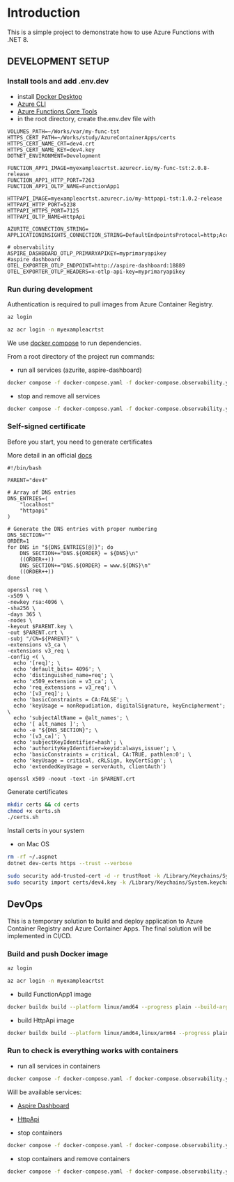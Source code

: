 # Introduction

This is a simple project to demonstrate how to use Azure Functions with .NET 8.

## DEVELOPMENT SETUP

### Install tools and add .env.dev

- install [Docker Desktop](https://www.docker.com/products/docker-desktop/)
- [Azure CLI](https://learn.microsoft.com/en-us/cli/azure/)
- [Azure Functions Core Tools](https://docs.microsoft.com/en-us/azure/azure-functions/functions-run-local)
- in the root directory, create the.env.dev file with

```.env.dev
VOLUMES_PATH=~/Works/var/my-func-tst
HTTPS_CERT_PATH=~/Works/study/AzureContainerApps/certs
HTTPS_CERT_NAME_CRT=dev4.crt
HTTPS_CERT_NAME_KEY=dev4.key
DOTNET_ENVIRONMENT=Development

FUNCTION_APP1_IMAGE=myexampleacrtst.azurecr.io/my-func-tst:2.0.8-release
FUNCTION_APP1_HTTP_PORT=7263
FUNCTION_APP1_OLTP_NAME=FunctionApp1

HTTPAPI_IMAGE=myexampleacrtst.azurecr.io/my-httpapi-tst:1.0.2-release
HTTPAPI_HTTP_PORT=5238
HTTPAPI_HTTPS_PORT=7125
HTTPAPI_OLTP_NAME=HttpApi

AZURITE_CONNECTION_STRING=
APPLICATIONINSIGHTS_CONNECTION_STRING=DefaultEndpointsProtocol=http;AccountName=devstoreaccount1;AccountKey=Eby8vdM02xNOcqFlqUwJPLlmEtlCDXJ1OUzFT50uSRZ6IFsuFq2UVErCz4I6tq/K1SZFPTOtr/KBHBeksoGMGw==;BlobEndpoint=http://azurite:10000/devstoreaccount1;QueueEndpoint=http://azurite:10001/devstoreaccount1;TableEndpoint=http://azurite:10002/devstoreaccount1;

# observability
ASPIRE_DASHBOARD_OTLP_PRIMARYAPIKEY=myprimaryapikey
#aspire dashboard
OTEL_EXPORTER_OTLP_ENDPOINT=http://aspire-dashboard:18889
OTEL_EXPORTER_OTLP_HEADERS=x-otlp-api-key=myprimaryapikey
```

### Run during development

Authentication is required to pull images from Azure Container Registry.

```bash
az login
```

```bash
az acr login -n myexampleacrtst
```

We use [docker compose](https://docs.docker.com/compose/) to run dependencies.

From a root directory of the project run commands:

- run all services (azurite, aspire-dashboard)

```bash
docker compose -f docker-compose.yaml -f docker-compose.observability.yaml --env-file .env.dev -p my-container-apps up --build --remove-orphans
```

- stop and remove all services

```bash
docker compose -f docker-compose.yaml -f docker-compose.observability.yaml --env-file .env.dev -p my-container-apps down
```

### Self-signed certificate

Before you start, you need to generate certificates

More detail in an
official [docs](https://learn.microsoft.com/en-us/dotnet/core/additional-tools/self-signed-certificates-guide#with-openssl)

```text
#!/bin/bash

PARENT="dev4"

# Array of DNS entries
DNS_ENTRIES=(
    "localhost"
    "httpapi"
)

# Generate the DNS entries with proper numbering
DNS_SECTION=""
ORDER=1
for DNS in "${DNS_ENTRIES[@]}"; do
    DNS_SECTION+="DNS.${ORDER} = ${DNS}\n"
    ((ORDER++))
    DNS_SECTION+="DNS.${ORDER} = www.${DNS}\n"
    ((ORDER++))
done

openssl req \
-x509 \
-newkey rsa:4096 \
-sha256 \
-days 365 \
-nodes \
-keyout $PARENT.key \
-out $PARENT.crt \
-subj "/CN=${PARENT}" \
-extensions v3_ca \
-extensions v3_req \
-config <( \
  echo '[req]'; \
  echo 'default_bits= 4096'; \
  echo 'distinguished_name=req'; \
  echo 'x509_extension = v3_ca'; \
  echo 'req_extensions = v3_req'; \
  echo '[v3_req]'; \
  echo 'basicConstraints = CA:FALSE'; \
  echo 'keyUsage = nonRepudiation, digitalSignature, keyEncipherment'; \
  echo 'subjectAltName = @alt_names'; \
  echo '[ alt_names ]'; \
  echo -e "${DNS_SECTION}"; \
  echo '[v3_ca]'; \
  echo 'subjectKeyIdentifier=hash'; \
  echo 'authorityKeyIdentifier=keyid:always,issuer'; \
  echo 'basicConstraints = critical, CA:TRUE, pathlen:0'; \
  echo 'keyUsage = critical, cRLSign, keyCertSign'; \
  echo 'extendedKeyUsage = serverAuth, clientAuth')

openssl x509 -noout -text -in $PARENT.crt
```

Generate certificates

```bash
mkdir certs && cd certs
chmod +x certs.sh
./certs.sh
```

Install certs in your system

- on Mac OS

```bash
rm -rf ~/.aspnet
dotnet dev-certs https --trust --verbose

sudo security add-trusted-cert -d -r trustRoot -k /Library/Keychains/System.keychain certs/dev4.crt
sudo security import certs/dev4.key -k /Library/Keychains/System.keychain
```

## DevOps

This is a temporary solution to build and deploy application to Azure Container Registry and Azure Container Apps. 
The final solution will be implemented in CI/CD.

### Build and push Docker image

```bash
az login
```

```bash
az acr login -n myexampleacrtst
```

- build FunctionApp1 image

```bash
docker buildx build --platform linux/amd64 --progress plain --build-arg BUILD_CONFIGURATION=Release --push -t myexampleacrtst.azurecr.io/my-func-tst:2.0.20-release -f src/FunctionApp1/Dockerfile .
```

- build HttpApi image

```bash
docker buildx build --platform linux/amd64,linux/arm64 --progress plain --build-arg SSL_CRT_DIRECTORY=certs --build-arg SSL_CRT_NAME=dev4.crt --build-arg SSL_KEY_NAME=dev4.key --build-arg BUILD_CONFIGURATION=Release --push -t myexampleacrtst.azurecr.io/my-httpapi-tst:1.0.4-release -f src/HttpApi/Dockerfile .
```

### Run to check is everything works with containers

- run all services in containers

```bash
docker compose -f docker-compose.yaml -f docker-compose.observability.yaml -f docker-compose.func-app-1.yaml -f docker-compose.httpapi.yaml --env-file .env.dev -p my-container-apps up --build --remove-orphans 
```

Will be available services:

- [Aspire Dashboard](http://localhost:18888)
- [HttpApi](https://localhost:7125/swagger/index.html)

- stop containers

```bash
docker compose -f docker-compose.yaml -f docker-compose.observability.yaml -f docker-compose.func-app-1.yaml -f docker-compose.httpapi.yaml --env-file .env.dev -p my-container-apps stop
```

- stop containers and remove containers

```bash
docker compose -f docker-compose.yaml -f docker-compose.observability.yaml -f docker-compose.func-app-1.yaml -f docker-compose.httpapi.yaml --env-file .env.dev -p my-container-apps down
```